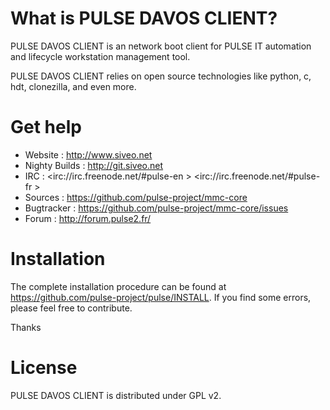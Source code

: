 # What is PULSE DAVOS CLIENT?
 
PULSE DAVOS CLIENT is an network boot client for PULSE IT automation and lifecycle workstation management tool.

PULSE DAVOS CLIENT relies on open source technologies like python, c, hdt, clonezilla, and even more.

# Get help

* Website : <http://www.siveo.net>
* Nighty Builds : <http://git.siveo.net>
* IRC : <irc://irc.freenode.net/#pulse-en > <irc://irc.freenode.net/#pulse-fr >
* Sources : <https://github.com/pulse-project/mmc-core>
* Bugtracker : <https://github.com/pulse-project/mmc-core/issues>
* Forum : <http://forum.pulse2.fr/>


# Installation

The complete installation procedure can be found at <https://github.com/pulse-project/pulse/INSTALL>.
If you find some errors, please feel free to contribute.

Thanks

# License

PULSE DAVOS CLIENT is distributed under GPL v2. 
